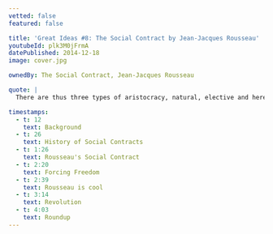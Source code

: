 ```yaml
---
vetted: false
featured: false

title: 'Great Ideas #8: The Social Contract by Jean-Jacques Rousseau'
youtubeId: plk3M0jFrmA
datePublished: 2014-12-18
image: cover.jpg

ownedBy: The Social Contract, Jean-Jacques Rousseau

quote: |
  There are thus three types of aristocracy, natural, elective and hereditary. The first is suited only to primitive peoples; the third is the worst of all governments; the second is the best, and this is aristocracy in the true sense of the word

timestamps:
  - t: 12
    text: Background
  - t: 26
    text: History of Social Contracts
  - t: 1:26
    text: Rousseau's Social Contract
  - t: 2:20
    text: Forcing Freedom
  - t: 2:39
    text: Rousseau is cool
  - t: 3:14
    text: Revolution
  - t: 4:03
    text: Roundup
---
```

